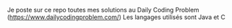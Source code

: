 Je poste sur ce repo toutes mes solutions au Daily Coding Problem (https://www.dailycodingproblem.com/)
Les langages utilisés sont Java et C

